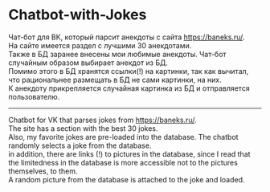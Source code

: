 # Chatbot-with-Jokes

Чат-бот для ВК, который парсит анекдоты с сайта https://baneks.ru/.  
На сайте имеется раздел с лучшими 30 анекдотами.  
Также в БД заранее внесены мои любимые анекдоты. Чат-бот случайным образом выбирает анекдот из БД.  
Помимо этого в БД хранятся ссылки(!) на картинки, так как вычитал, что рациональнее размещать в БД не сами картинки, на них.  
К анекдоту прикрепляется случайная картинка из БД и отправляется пользователю.  


_______________________________________________________________________________________________________________________________________________________________________

Chatbot for VK that parses jokes from https://baneks.ru/.  
The site has a section with the best 30 jokes.  
Also, my favorite jokes are pre-loaded into the database. The chatbot randomly selects a joke from the database.  
in addition, there are links (!) to pictures in the database, since I read that the limitedness in the database is more accessible not to the pictures themselves, to them.  
A random picture from the database is attached to the joke and loaded.  
